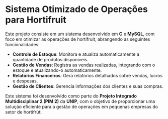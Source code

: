 # Sistema Otimizado de Operações para Hortifruit

Este projeto consiste em um sistema desenvolvido em **C** e **MySQL**, com foco em otimizar as operações de hortifruit, abrangendo as seguintes funcionalidades:

- **Controle de Estoque**: Monitora e atualiza automaticamente a quantidade de produtos disponíveis.
- **Gestão de Vendas**: Registra as vendas realizadas, integrando com o estoque e atualizando-o automaticamente.
- **Relatórios Financeiros**: Gera relatórios detalhados sobre vendas, lucros e despesas.
- **Gestão de Clientes**: Gerencia informações dos clientes e suas compras.

Este sistema foi desenvolvido como parte do **Projeto Integrado Multidisciplinar 2 (PIM 2)** da **UNIP**, com o objetivo de proporcionar uma solução eficiente para a gestão de operações em pequenas empresas do setor de hortifrúti.
